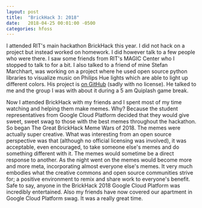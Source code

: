 ```yaml
---
layout: post
title:  "BrickHack 3: 2018"
date:   2018-04-25 00:01:00 -0500
categories: hfoss
---
```

I attended RIT's main hackathon BrickHack this year. I did not hack on a project but instead worked on homework. I did however talk to a few people who were there. I saw some friends from RIT's MAGIC Center who I stopped to talk to for a bit. I also talked to a friend of mine Stefan Marchhart, was working on a project where he used open source python libraries to visualize music on Philips Hue lights which are able to light up different colors. His project is [on GitHub](https://github.com/Sciguystfm/HueVisualizer) (sadly with no license). He talked to me and the group I was with about it during a 5 am Quiplash game break. 

Now I attended BrickHack with my friends and I spent most of my time watching and helping them make memes. Why? Because the student representatives from Google Cloud Platform decided that they would give sweet, sweet swag to those with the best memes throughout the hackathon. So began The Great BrickHack Meme Wars of 2018. The memes were actually super creative. What was interesting from an open source perspective was that (although no official licensing was involved), it was acceptable, even encouraged, to take someone else's memes and do something different with it. The memes would sometime be a direct response to another. As the night went on the memes would become more and more meta, incorporating almost everyone else's memes. It very much embodies what the creative commons and open source communities strive for; a positive environment to remix and share work to everyone's benefit. Safe to say, anyone in the BrickHack 2018 Google Cloud Platform was incredibly entertained. Also my friends have now covered our apartment in Google Cloud Platform swag. It was a really great time.